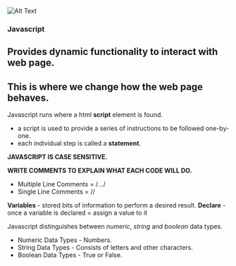 ![Alt Text](https://www.simplilearn.com/ice9/free_resources_article_thumb/X_Reasons_to_learn_Javascript.jpg)

### Javascript

## Provides dynamic functionality to interact with web page.
## This is where we change how the web page behaves.

Javascript runs where a html **script** element is found.
- a script is used to provide a series of instructions to be followed one-by-one.
- each individual step is called a **statement**.

**JAVASCRIPT IS CASE SENSITIVE.**

**WRITE COMMENTS TO EXPLAIN WHAT EACH CODE WILL DO.**

- Multiple Line Comments = /*...*/
- Single Line Comments = //

**Variables** - stored bits of information to perform a desired result.
**Declare** - once a variable is declared = assign a value to it 

Javascript distinguishes between *numeric*, *string* and *boolean* data types.
- Numeric Data Types - Numbers.
- String Data Types - Consists of letters and other characters.
- Boolean Data Types - True or False.
